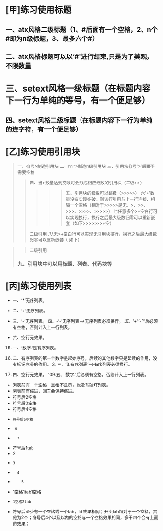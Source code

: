 # [甲]练习使用标题
## 一、atx风格二级标题（1、#后面有一个空格，2、n个#即为n级标题，3、最多六个#）
## 二、atx风格标题可以以‘#'进行结束,只是为了美观，不限数量 #####
三、setext风格一级标题（在标题内容下一行为单纯的等号，有一个便足够）
=================
四、setext风格二级标题（在标题内容下一行为单纯的连字符，有一个便足够）
----------------


# [乙]练习使用引用块
>一、符号>制造引用块
>二、n个>制造n级引用块
>三、引用块符号‘>’后面不需要空格
>>四、当>数量达到突破时会形成相应级数的引用块（二级>>）
>>>>>五、引用块的级数可以跳级（>>>>>）
>六'>'数量没有实现突破，则该行引用与上一行连接，相隔一个空格（相对于>>>>>是无、>、>>、>>>、>>>>、>>>>>）
>七任意多个>+空白行可以实现换行，换行之后最大级数归零可以重新嵌套（如下>>>>>>>+空）
>>>>>>>>
>>二级引用
>八\无>+空白行可以实现无引用块换行，换行之后最大级数归零可以重新嵌套（ 如下）

>>二级引用
>### 九、引用块中可以用标题、列表、代码块等

# [丙]练习使用列表
*  一、‘*’无序列表。
+  二、‘+’无序列表。
-  三、‘-’无序列表。 四、-‘-’无序列表-->无序列表必须换行。
*五、‘+’‘-’‘*’后必须有空格，否则计入上一行列表。

* 六、空行无效果。
15.  一、‘数字.’是有序列表。
2.  二、有序列表的第一个数字是起始序号，后续的其他数字只是延续的作用，没有标记序号的作用。 3. 三、‘3.有序列表’-->有序列表必须换行。

99. 四、空行无效果。
109.五、‘数字.’后必须有空格，否则计入上一行列表。

 * 列表前有一个空格：空格不显示，也没有破坏列表。
 * 列表前有缩进，回车会保持缩进。
*  符号后2空格
*   符号后3空格
*    符号后4空格
*     符号后5空格
*      6
*       7
* 符号后1tab
*   2
*     3
*       4
*         5
*    1空格1tab1空格
*     1空格2tab
* 符号后至少有一个空格或一个tab，且效果相同；开头tab相对于一个空格，其他为2个；符号后4个以及以内的空格与一个空格效果相同，多于四个会有上面的效果；
